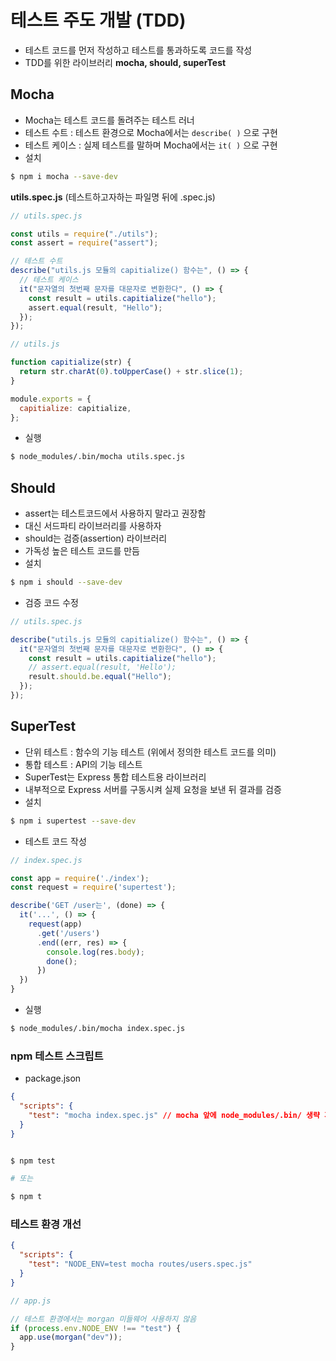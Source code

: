 # 테스트 주도 개발 (TDD)

- 테스트 코드를 먼저 작성하고 테스트를 통과하도록 코드를 작성
- TDD를 위한 라이브러리 **mocha, should, superTest**

## Mocha

- Mocha는 테스트 코드를 돌려주는 테스트 러너
- 테스트 수트 : 테스트 환경으로 Mocha에서는 `describe( )` 으로 구현
- 테스트 케이스 : 실제 테스트를 말하며 Mocha에서는 `it( )` 으로 구현
- 설치

```bash
$ npm i mocha --save-dev
```

**utils.spec.js** (테스트하고자하는 파일명 뒤에 .spec.js)

```javascript
// utils.spec.js

const utils = require("./utils");
const assert = require("assert");

// 테스트 수트
describe("utils.js 모듈의 capitialize() 함수는", () => {
  // 테스트 케이스
  it("문자열의 첫번째 문자를 대문자로 변환한다", () => {
    const result = utils.capitialize("hello");
    assert.equal(result, "Hello");
  });
});
```

```javascript
// utils.js

function capitialize(str) {
  return str.charAt(0).toUpperCase() + str.slice(1);
}

module.exports = {
  capitialize: capitialize,
};
```

- 실행

```bash
$ node_modules/.bin/mocha utils.spec.js
```

## Should

- assert는 테스트코드에서 사용하지 말라고 권장함
- 대신 서드파티 라이브러리를 사용하자
- should는 검증(assertion) 라이브러리
- 가독성 높은 테스트 코드를 만듬
- 설치

```bash
$ npm i should --save-dev
```

- 검증 코드 수정

```javascript
// utils.spec.js

describe("utils.js 모듈의 capitialize() 함수는", () => {
  it("문자열의 첫번째 문자를 대문자로 변환한다", () => {
    const result = utils.capitialize("hello");
    // assert.equal(result, 'Hello');
    result.should.be.equal("Hello");
  });
});
```

## SuperTest

- 단위 테스트 : 함수의 기능 테스트 (위에서 정의한 테스트 코드를 의미)
- 통합 테스트 : API의 기능 테스트
- SuperTest는 Express 통합 테스트용 라이브러리
- 내부적으로 Express 서버를 구동시켜 실제 요청을 보낸 뒤 결과를 검증
- 설치

```bash
$ npm i supertest --save-dev
```

- 테스트 코드 작성

```javascript
// index.spec.js

const app = require('./index');
const request = require('supertest');

describe('GET /user는', (done) => {
  it('...', () => {
    request(app)
      .get('/users')
      .end((err, res) => {
        console.log(res.body);
        done();
      })
  })
}
```

- 실행

```bash
$ node_modules/.bin/mocha index.spec.js
```

### npm 테스트 스크립트

- package.json

```json
{
  "scripts": {
    "test": "mocha index.spec.js" // mocha 앞에 node_modules/.bin/ 생략 가능
  }
}
```

```bash

$ npm test

# 또는

$ npm t
```

### 테스트 환경 개선

```json
{
  "scripts": {
    "test": "NODE_ENV=test mocha routes/users.spec.js"
  }
}
```

```javascript
// app.js

// 테스트 환경에서는 morgan 미들웨어 사용하지 않음
if (process.env.NODE_ENV !== "test") {
  app.use(morgan("dev"));
}
```
